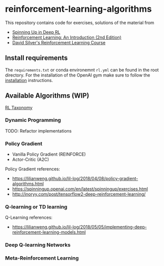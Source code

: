 # reinforcement-learning-algorithms
This repository contains code for exercises, solutions of the material from 
* [Spinning Up in Deep RL](https://spinningup.openai.com/en/latest/index.html)
* [Reinforcement Learning: An Introduction (2nd Edition)](http://incompleteideas.net/book/RLbook2018.pdf)
* [David Silver's Reinforcement Learning Course](http://www0.cs.ucl.ac.uk/staff/d.silver/web/Teaching.html)

## Install requirements
The `requirements.txt` or conda environemnt `rl.yml` can be found in the root directory. For the installation of the OpenAI gym make sure to follow the [installation](https://github.com/openai/gym#installation) instructions.

## Available Algorithms (WIP)
[RL Taxonomy](https://github.com/bennylp/RL-Taxonomy)


### Dynamic Programming
TODO: Refactor implementations

### Policy Gradient 
- Vanilla Policy Gradient (REINFORCE)
- Actor-Critic (A2C)

Policy Gradient references:
- https://lilianweng.github.io/lil-log/2018/04/08/policy-gradient-algorithms.html
- https://spinningup.openai.com/en/latest/spinningup/exercises.html
- http://inoryy.com/post/tensorflow2-deep-reinforcement-learning/
### Q-learning or TD learning

Q-Learning references:
- https://lilianweng.github.io/lil-log/2018/05/05/implementing-deep-reinforcement-learning-models.html


### Deep Q-learning Networks

### Meta-Reinforcement Learning